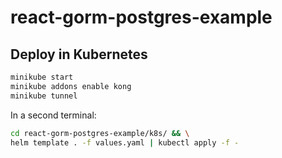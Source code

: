 # react-gorm-postgres-example


## Deploy in Kubernetes

```bash
minikube start 
minikube addons enable kong
minikube tunnel
```

In a second terminal:
```bash
cd react-gorm-postgres-example/k8s/ && \
helm template . -f values.yaml | kubectl apply -f -
```